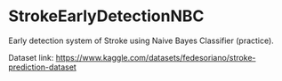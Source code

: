 # StrokeEarlyDetectionNBC

Early detection system of Stroke using Naive Bayes Classifier (practice).

Dataset link: https://www.kaggle.com/datasets/fedesoriano/stroke-prediction-dataset
